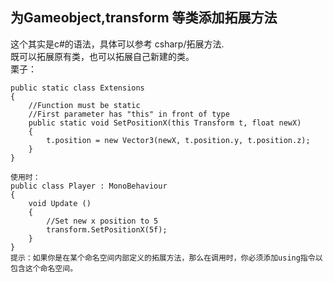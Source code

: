 ## 为Gameobject,transform 等类添加拓展方法
这个其实是c#的语法，具体可以参考  csharp/拓展方法.   
既可以拓展原有类，也可以拓展自己新建的类。  
栗子：  

	public static class Extensions  
	{  
	    //Function must be static  
	    //First parameter has "this" in front of type  
	    public static void SetPositionX(this Transform t, float newX)  
	    {  
	        t.position = new Vector3(newX, t.position.y, t.position.z);  
	    }  
	}  

	使用时：
	public class Player : MonoBehaviour   
	{  
	    void Update ()   
	    {  
	        //Set new x position to 5  
	        transform.SetPositionX(5f);  
	    }  
	}  
	提示：如果你是在某个命名空间内部定义的拓展方法，那么在调用时，你必须添加using指令以包含这个命名空间。  